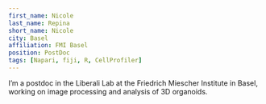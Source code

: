 ```yaml
---
first_name: Nicole 
last_name: Repina
short_name: Nicole
city: Basel
affiliation: FMI Basel
position: PostDoc
tags: [Napari, fiji, R, CellProfiler]
---
```


I’m a postdoc in the Liberali Lab at the Friedrich Miescher Institute in Basel, working on image processing and analysis of 3D organoids.
